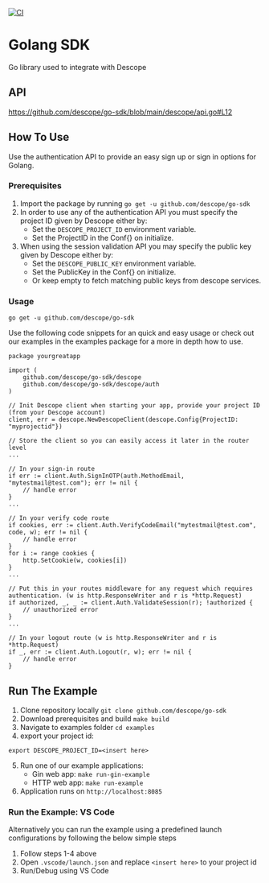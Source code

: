 [![CI](https://github.com/descope/go-sdk/actions/workflows/ci.yml/badge.svg)](https://github.com/descope/go-sdk/actions/workflows/ci.yml)

# Golang SDK

Go library used to integrate with Descope

## API

https://github.com/descope/go-sdk/blob/main/descope/api.go#L12

## How To Use

Use the authentication API to provide an easy sign up or sign in options for Golang.

### Prerequisites

1. Import the package by running `go get -u github.com/descope/go-sdk`
1. In order to use any of the authentication API you must specify the project ID given by Descope either by:
   - Set the `DESCOPE_PROJECT_ID` environment variable.
   - Set the ProjectID in the Conf{} on initialize.
1. When using the session validation API you may specify the public key given by Descope either by:
   - Set the `DESCOPE_PUBLIC_KEY` environment variable.
   - Set the PublicKey in the Conf{} on initialize.
   - Or keep empty to fetch matching public keys from descope services.

### Usage

`go get -u github.com/descope/go-sdk`

Use the following code snippets for an quick and easy usage or check out our examples in the examples package for a more in depth how to use.

```
package yourgreatapp

import (
    github.com/descope/go-sdk/descope
    github.com/descope/go-sdk/descope/auth
)

// Init Descope client when starting your app, provide your project ID (from your Descope account)
client, err = descope.NewDescopeClient(descope.Config{ProjectID: "myprojectid"})

// Store the client so you can easily access it later in the router level
...

// In your sign-in route
if err := client.Auth.SignInOTP(auth.MethodEmail, "mytestmail@test.com"); err != nil {
    // handle error
}
...

// In your verify code route
if cookies, err := client.Auth.VerifyCodeEmail("mytestmail@test.com", code, w); err != nil {
    // handle error
}
for i := range cookies {
    http.SetCookie(w, cookies[i])
}
...

// Put this in your routes middleware for any request which requires authentication. (w is http.ResponseWriter and r is *http.Request)
if authorized, _, _ := client.Auth.ValidateSession(r); !authorized {
    // unauthorized error
}
...

// In your logout route (w is http.ResponseWriter and r is *http.Request)
if _, err := client.Auth.Logout(r, w); err != nil {
    // handle error
}
```

## Run The Example

1. Clone repository locally `git clone github.com/descope/go-sdk`
2. Download prerequisites and build `make build`
3. Navigate to examples folder `cd examples`
4. export your project id:

```
export DESCOPE_PROJECT_ID=<insert here>
```

5. Run one of our example applications:
    - Gin web app: `make run-gin-example`
    - HTTP web app: `make run-example`
6. Application runs on `http://localhost:8085`

### Run the Example: VS Code
Alternatively you can run the example using a predefined launch configurations by following the below simple steps
1. Follow steps 1-4 above
1. Open `.vscode/launch.json` and replace `<insert here>` to your project id
1. Run/Debug using VS Code